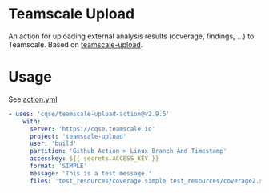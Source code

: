 # Teamscale Upload

An action for uploading external analysis results (coverage, findings, …) to Teamscale. Based on [teamscale-upload](https://github.com/cqse/teamscale-upload).

# Usage 

See [action.yml](action.yml)

```yaml
- uses: 'cqse/teamscale-upload-action@v2.9.5'
    with:
      server: 'https://cqse.teamscale.io'
      project: 'teamscale-upload'
      user: 'build'
      partition: 'Github Action > Linux Branch And Timestamp'
      accesskey: ${{ secrets.ACCESS_KEY }}
      format: 'SIMPLE'
      message: 'This is a test message.'
      files: 'test_resources/coverage.simple test_resources/coverage2.simple'
```
